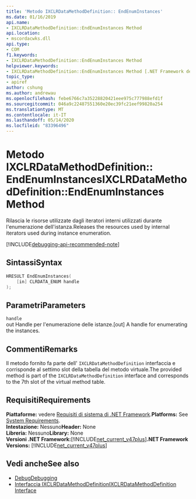 ```yaml
---
title: 'Metodo IXCLRDataMethodDefinition:: EndEnumInstances'
ms.date: 01/16/2019
api.name:
- IXCLRDataMethodDefinition::EndEnumInstances Method
api.location:
- mscordacwks.dll
api.type:
- COM
f1.keywords:
- IXCLRDataMethodDefinition::EndEnumInstances Method
helpviewer.keywords:
- IXCLRDataMethodDefinition::EndEnumInstances Method [.NET Framework debugging]
topic_type:
- apiref
author: cshung
ms.author: andrewau
ms.openlocfilehash: febe6766c7a35228820421eee975c777988efd1f
ms.sourcegitcommit: 046a9c22487551360e20ec39fc21eef99820a254
ms.translationtype: MT
ms.contentlocale: it-IT
ms.lasthandoff: 05/14/2020
ms.locfileid: "83396496"
---
```

# <a name="ixclrdatamethoddefinitionendenuminstances-method"></a><span data-ttu-id="0e6cc-102">Metodo IXCLRDataMethodDefinition:: EndEnumInstances</span><span class="sxs-lookup"><span data-stu-id="0e6cc-102">IXCLRDataMethodDefinition::EndEnumInstances Method</span></span>

<span data-ttu-id="0e6cc-103">Rilascia le risorse utilizzate dagli iteratori interni utilizzati durante l'enumerazione dell'istanza.</span><span class="sxs-lookup"><span data-stu-id="0e6cc-103">Releases the resources used by internal iterators used during instance enumeration.</span></span>

[!INCLUDE[debugging-api-recommended-note](../../../../includes/debugging-api-recommended-note.md)]

## <a name="syntax"></a><span data-ttu-id="0e6cc-104">Sintassi</span><span class="sxs-lookup"><span data-stu-id="0e6cc-104">Syntax</span></span>

```cpp
HRESULT EndEnumInstances(
    [in] CLRDATA_ENUM handle
);
```

## <a name="parameters"></a><span data-ttu-id="0e6cc-105">Parametri</span><span class="sxs-lookup"><span data-stu-id="0e6cc-105">Parameters</span></span>

`handle`\
<span data-ttu-id="0e6cc-106">out Handle per l'enumerazione delle istanze.</span><span class="sxs-lookup"><span data-stu-id="0e6cc-106">[out] A handle for enumerating the instances.</span></span>

## <a name="remarks"></a><span data-ttu-id="0e6cc-107">Commenti</span><span class="sxs-lookup"><span data-stu-id="0e6cc-107">Remarks</span></span>

<span data-ttu-id="0e6cc-108">Il metodo fornito fa parte dell' `IXCLRDataMethodDefinition` interfaccia e corrisponde al settimo slot della tabella del metodo virtuale.</span><span class="sxs-lookup"><span data-stu-id="0e6cc-108">The provided method is part of the `IXCLRDataMethodDefinition` interface and corresponds to the 7th slot of the virtual method table.</span></span>

## <a name="requirements"></a><span data-ttu-id="0e6cc-109">Requisiti</span><span class="sxs-lookup"><span data-stu-id="0e6cc-109">Requirements</span></span>

<span data-ttu-id="0e6cc-110">**Piattaforme:** vedere [Requisiti di sistema di .NET Framework](../../../../docs/framework/get-started/system-requirements.md).</span><span class="sxs-lookup"><span data-stu-id="0e6cc-110">**Platforms:** See [System Requirements](../../../../docs/framework/get-started/system-requirements.md).</span></span>  
<span data-ttu-id="0e6cc-111">**Intestazione:** Nessuno</span><span class="sxs-lookup"><span data-stu-id="0e6cc-111">**Header:** None</span></span>  
<span data-ttu-id="0e6cc-112">**Libreria:** Nessuno</span><span class="sxs-lookup"><span data-stu-id="0e6cc-112">**Library:** None</span></span>  
<span data-ttu-id="0e6cc-113">**Versioni .NET Framework:**[!INCLUDE[net_current_v47plus](../../../../includes/net-current-v47plus.md)]</span><span class="sxs-lookup"><span data-stu-id="0e6cc-113">**.NET Framework Versions:** [!INCLUDE[net_current_v47plus](../../../../includes/net-current-v47plus.md)]</span></span>  

## <a name="see-also"></a><span data-ttu-id="0e6cc-114">Vedi anche</span><span class="sxs-lookup"><span data-stu-id="0e6cc-114">See also</span></span>

- [<span data-ttu-id="0e6cc-115">Debug</span><span class="sxs-lookup"><span data-stu-id="0e6cc-115">Debugging</span></span>](index.md)
- [<span data-ttu-id="0e6cc-116">Interfaccia IXCLRDataMethodDefinition</span><span class="sxs-lookup"><span data-stu-id="0e6cc-116">IXCLRDataMethodDefinition Interface</span></span>](ixclrdatamethoddefinition-interface.md)
